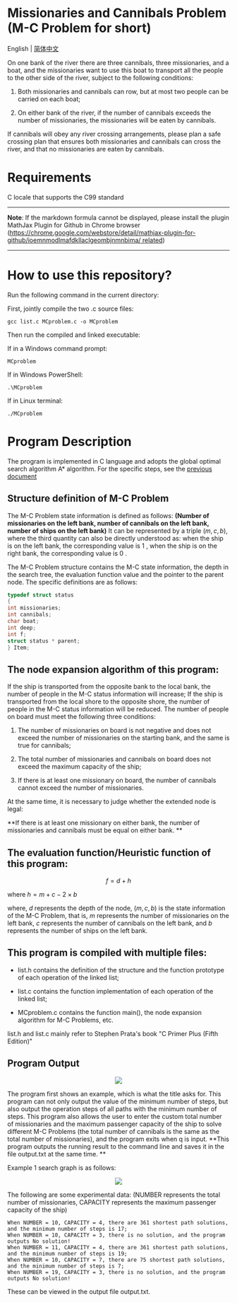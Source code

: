 # Missionaries and Cannibals Problem (M-C Problem for short)

English | [简体中文](https://github.com/Kevin-QAQ/IntelligentSearch/blob/master/MCproblem/README_zh-cn.md)

On one bank of the river there are three cannibals, three missionaries, and a boat, and the missionaries want to use this boat to transport all the people to the other side of the river, subject to the following conditions:

1. Both missionaries and cannibals can row, but at most two people can be carried on each boat;

2. On either bank of the river, if the number of cannibals exceeds the number of missionaries, the missionaries will be eaten by cannibals.

If cannibals will obey any river crossing arrangements, please plan a safe crossing plan that ensures both missionaries and cannibals can cross the river, and that no missionaries are eaten by cannibals.

# Requirements

C locale that supports the C99 standard

****
**Note**: If the markdown formula cannot be displayed, please install the plugin MathJax Plugin for Github in Chrome browser ([https://chrome.google.com/webstore/detail/mathjax-plugin-for-github/ioemnmodlmafdkllaclgeombjnmnbima/ related](https://chrome.google.com/webstore/detail/mathjax-plugin-for-github/ioemnmodlmafdkllaclgeombjnmnbima/related))
****

# How to use this repository?

Run the following command in the current directory:

First, jointly compile the two .c source files:

````
gcc list.c MCproblem.c -o MCproblem
````

Then run the compiled and linked executable:

If in a Windows command prompt:

````
MCproblem
````

If in Windows PowerShell:

````
.\MCproblem
````

If in Linux terminal:

````
./MCproblem
````

# Program Description

The program is implemented in C language and adopts the global optimal search algorithm A\* algorithm. For the specific steps, see the [previous document](https://github.com/Kevin-QAQ/IntelligentSearch/blob/master/README.md)

## Structure definition of M-C Problem

The M-C Problem state information is defined as follows: **(Number of missionaries on the left bank, number of cannibals on the left bank, number of ships on the left bank)**
It can be represented by a triple $(m, c, b)$, where the third quantity can also be directly understood as: when the ship is on the left bank, the corresponding value is 1 , when the ship is on the right bank, the corresponding value is 0 .

The M-C Problem structure contains the M-C state information, the depth in the search tree, the evaluation function value and the pointer to the parent node.
The specific definitions are as follows:

````c
typedef struct status
{
int missionaries;
int cannibals;
char boat;
int deep;
int f;
struct status * parent;
} Item;
````

## The node expansion algorithm of this program:

If the ship is transported from the opposite bank to the local bank, the number of people in the M-C status information will increase;
If the ship is transported from the local shore to the opposite shore, the number of people in the M-C status information will be reduced.
The number of people on board must meet the following three conditions:

1. The number of missionaries on board is not negative and does not exceed the number of missionaries on the starting bank, and the same is true for cannibals;

2. The total number of missionaries and cannibals on board does not exceed the maximum capacity of the ship;

3. If there is at least one missionary on board, the number of cannibals cannot exceed the number of missionaries.

At the same time, it is necessary to judge whether the extended node is legal:

**If there is at least one missionary on either bank, the number of missionaries and cannibals must be equal on either bank. **

## The evaluation function/Heuristic function of this program:

$$f=d+h$$

where $h=m+c-2\times b$

where, $d$ represents the depth of the node, $(m, c, b)$ is the state information of the M-C Problem, that is, $m$ represents the number of missionaries on the left bank, $c$ represents the number of cannibals on the left bank, and $b$ represents the number of ships on the left bank.

## This program is compiled with multiple files:

* list.h contains the definition of the structure and the function prototype of each operation of the linked list;

* list.c contains the function implementation of each operation of the linked list;

* MCproblem.c contains the function main(), the node expansion algorithm for M-C Problems, etc.

list.h and list.c mainly refer to Stephen Prata's book "C Primer Plus (Fifth Edition)"

## Program Output

<div align=center>
<img src="https://github.com/Kevin-QAQ/IntelligentSearch/blob/master/images/MCoutput.png"/>
</div>

The program first shows an example, which is what the title asks for. This program can not only output the value of the minimum number of steps, but also output the operation steps of all paths with the minimum number of steps. This program also allows the user to enter the custom total number of missionaries and the maximum passenger capacity of the ship to solve different M-C Problems (the total number of cannibals is the same as the total number of missionaries), and the program exits when q is input. **This program outputs the running result to the command line and saves it in the file output.txt at the same time. **

Example 1 search graph is as follows:

<div align=center>
<img src="https://github.com/Kevin-QAQ/IntelligentSearch/blob/master/images/MCsteps.png"/>
</div>

The following are some experimental data: (NUMBER represents the total number of missionaries, CAPACITY represents the maximum passenger capacity of the ship)

````
When NUMBER = 10, CAPACITY = 4, there are 361 shortest path solutions, and the minimum number of steps is 17;
When NUMBER = 10, CAPACITY = 3, there is no solution, and the program outputs No solution!
When NUMBER = 11, CAPACITY = 4, there are 361 shortest path solutions, and the minimum number of steps is 19;
When NUMBER = 10, CAPACITY = 7, there are 75 shortest path solutions, and the minimum number of steps is 7;
When NUMBER = 19, CAPACITY = 3, there is no solution, and the program outputs No solution!
````

These can be viewed in the output file output.txt.
